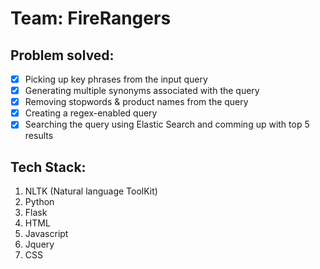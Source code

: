 # Team: FireRangers

## Problem solved:
- [X] Picking up key phrases from the input query
- [X] Generating multiple synonyms associated with the query
- [X] Removing stopwords & product names from the query
- [X] Creating a regex-enabled query
- [X] Searching the query using Elastic Search and comming up with top 5 results

## Tech Stack:
1. NLTK (Natural language ToolKit)
2. Python
3. Flask
4. HTML
5. Javascript
6. Jquery
7. CSS
